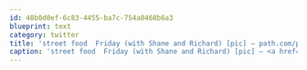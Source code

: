 ```yaml
---
id: 48b0d0ef-6c83-4455-ba7c-754a0468b6a3
blueprint: text
category: twitter
title: 'street food  Friday (with Shane and Richard) [pic] — path.com/p/3JbgWH'
caption: 'street food  Friday (with Shane and Richard) [pic] — <a href="http://path.com/p/3JbgWH" title="http://path.com/p/3JbgWH" class="link link_untco">path.com/p/3JbgWH</a>'
---
```

